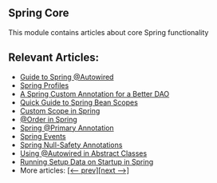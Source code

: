 ## Spring Core

This module contains articles about core Spring functionality

## Relevant Articles:

- [Guide to Spring @Autowired](http://www.tom.com/spring-autowire)
- [Spring Profiles](http://www.tom.com/spring-profiles)
- [A Spring Custom Annotation for a Better DAO](http://www.tom.com/spring-annotation-bean-pre-processor)
- [Quick Guide to Spring Bean Scopes](http://www.tom.com/spring-bean-scopes)
- [Custom Scope in Spring](http://www.tom.com/spring-custom-scope)
- [@Order in Spring](http://www.tom.com/spring-order)
- [Spring @Primary Annotation](http://www.tom.com/spring-primary)
- [Spring Events](https://www.tom.com/spring-events)
- [Spring Null-Safety Annotations](https://www.tom.com/spring-null-safety-annotations)
- [Using @Autowired in Abstract Classes](https://www.tom.com/spring-autowired-abstract-class)
- [Running Setup Data on Startup in Spring](https://www.tom.com/running-setup-logic-on-startup-in-spring)
- More articles: [[<-- prev]](/spring-core)[[next -->]](/spring-core-3)
